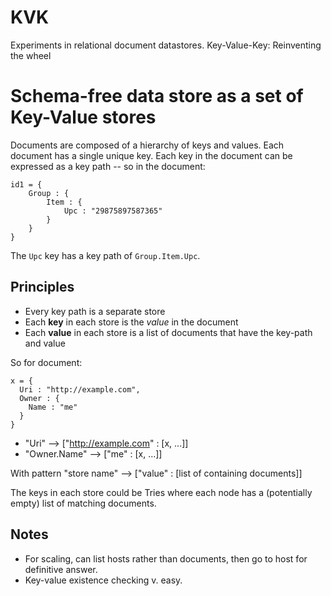 KVK
===

Experiments in relational document datastores. Key-Value-Key: Reinventing the wheel

Schema-free data store as a set of Key-Value stores
===================================================

Documents are composed of a hierarchy of keys and values. Each document has a single unique key.
Each key in the document can be expressed as a key path -- so in the document:

```
id1 = {
	Group : {
		Item : {
			Upc : "29875897587365"
		}
	}
}
```

The `Upc` key has a key path of `Group.Item.Upc`.

Principles
----------

* Every key path is a separate store
* Each __key__ in each store is the _value_ in the document
* Each __value__ in each store is a list of documents that have the key-path and value

So for document:
```
x = {
  Uri : "http://example.com",
  Owner : {
    Name : "me"
  }
}
```

* "Uri" --> ["http://example.com" : [x, ...]]
* "Owner.Name" --> ["me" : [x, ...]]

With pattern "store name" --> ["value" : [list of containing documents]]

The keys in each store could be Tries where each node has a (potentially empty) list of matching documents.

Notes
-----
* For scaling, can list hosts rather than documents, then go to host for definitive answer.
* Key-value existence checking v. easy.